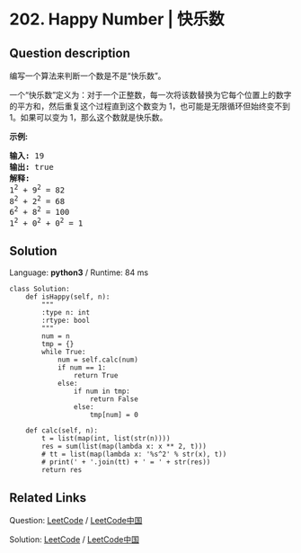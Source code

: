 # 202. Happy Number | 快乐数

## Question description

<!--If you want to use the English description, use <p>Write an algorithm to determine if a number is &quot;happy&quot;.</p>

<p>A happy number is a number defined by the following process: Starting with any positive integer, replace the number by the sum of the squares of its digits, and repeat the process until the number equals 1 (where it will stay), or it loops endlessly in a cycle which does not include 1. Those numbers for which this process ends in 1 are happy numbers.</p>

<p><strong>Example:&nbsp;</strong></p>

<pre>
<strong>Input:</strong> 19
<strong>Output:</strong> true
<strong>Explanation: 
</strong>1<sup>2</sup> + 9<sup>2</sup> = 82
8<sup>2</sup> + 2<sup>2</sup> = 68
6<sup>2</sup> + 8<sup>2</sup> = 100
1<sup>2</sup> + 0<sup>2</sup> + 0<sup>2</sup> = 1
</pre> instead-->
<p>编写一个算法来判断一个数是不是&ldquo;快乐数&rdquo;。</p>

<p>一个&ldquo;快乐数&rdquo;定义为：对于一个正整数，每一次将该数替换为它每个位置上的数字的平方和，然后重复这个过程直到这个数变为 1，也可能是无限循环但始终变不到 1。如果可以变为 1，那么这个数就是快乐数。</p>

<p><strong>示例:&nbsp;</strong></p>

<pre><strong>输入:</strong> 19
<strong>输出:</strong> true
<strong>解释: 
</strong>1<sup>2</sup> + 9<sup>2</sup> = 82
8<sup>2</sup> + 2<sup>2</sup> = 68
6<sup>2</sup> + 8<sup>2</sup> = 100
1<sup>2</sup> + 0<sup>2</sup> + 0<sup>2</sup> = 1
</pre>




## Solution

Language: **python3**  /  Runtime: 84 ms

```python3
class Solution:
    def isHappy(self, n):
        """
        :type n: int
        :rtype: bool
        """
        num = n
        tmp = {}
        while True:
            num = self.calc(num)
            if num == 1:
                return True
            else:
                if num in tmp:
                    return False
                else:
                    tmp[num] = 0

    def calc(self, n):
        t = list(map(int, list(str(n))))
        res = sum(list(map(lambda x: x ** 2, t)))
        # tt = list(map(lambda x: '%s^2' % str(x), t))
        # print(' + '.join(tt) + ' = ' + str(res))
        return res
```



## Related Links

Question: [LeetCode](https://leetcode.com/problems/happy-number/description/)  /  [LeetCode中国](https://leetcode-cn.com/problems/happy-number/description/)

Solution: [LeetCode](https://leetcode.com/articles/happy-number/)  /  [LeetCode中国](https://leetcode-cn.com/articles/happy-number/)